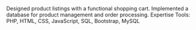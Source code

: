  Designed product listings with a functional shopping cart.
 Implemented a database for product management and order processing.
 Expertise Tools: PHP, HTML, CSS, JavaScript, SQL, Bootstrap, MySQL
